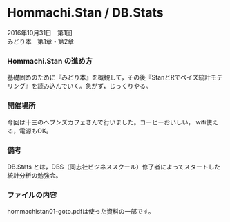 # Hommachi.Stan / DB.Stats
2016年10月31日　第1回  
みどり本　第1章・第2章

### Hommachi.Stan の進め方
基礎固めのために『みどり本』を概観して，その後『StanとRでベイズ統計モデリング』を読み込んでいく。急がず，じっくりやる。

### 開催場所
今回は十三のヘブンズカフェさんで行いました。コーヒーおいしい， wifi使える，電源もOK。

### 備考
DB.Stats とは，DBS（同志社ビジネススクール）修了者によってスタートした統計分析の勉強会。

### ファイルの内容
hommachistan01-goto.pdfは使った資料の一部です。
